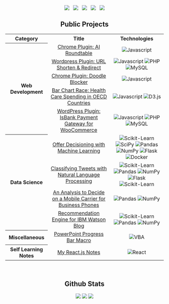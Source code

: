 <!--
    Shields: https://shields.io/
    Icons:   https://simpleicons.org/
-->

<div align="center">
<a href="https://cacarer.com"><img src="https://img.shields.io/badge/-cacarer.com-yellowgreen?style=flat-square&logo=Google%20Chrome&logoColor=white"></a>
&nbsp;
<a href="https://www.linkedin.com/in/cansinacarer/"><img src="https://img.shields.io/badge/-Linkedin-blue?style=flat-square&logo=linkedin"></a>
&nbsp;
<a href="mailto:cansinacarer+github@gmail.com"><img src="https://img.shields.io/badge/-Email-red?style=flat-square&logo=gmail&logoColor=white"></a>
&nbsp;
<a href="#"><img src="https://img.shields.io/badge/-Canada-blueviolet?style=flat-square&logo=Google%20Maps&logoColor=white"></a>
&nbsp;
<a href="#"><img src="https://komarev.com/ghpvc/?username=cansinacarer&label=Visitors&color=0e75b6&style=flat-square" /></a>

<br/>

## Public Projects

<table style="text-align: center;">
    <tr>
        <th>Category</th>
        <th>Title</th>
        <th>Technologies</th>
    </tr>
    <tr>
        <th rowspan="6">Web Development</th>
    </tr>
    <tr>
        <td>
            <a href="https://github.com/cansinacarer/ai-roundtable">Chrome Plugin: AI Roundtable
            </a>
        </td>
        <td>
            <img src="https://img.shields.io/badge/JavaScript-black?style=flat-square&logo=JavaScript" alt="Javascript" />
        </td>
    </tr>
    <tr>
        <td>
            <a href="https://github.com/cansinacarer/CCA-URL-Shorten-Redirect">Wordpress Plugin: URL Shorten & Redirect
            </a>
        </td>
        <td>
            <img src="https://img.shields.io/badge/JavaScript-black?style=flat-square&logo=JavaScript" alt="Javascript" />
            <img src="https://img.shields.io/badge/PHP-black?style=flat-square&logo=PHP" alt="PHP" />
            <img src="https://img.shields.io/badge/MySQL-black?style=flat-square&logo=MySQL" alt="MySQL" />
        </td>
    </tr>
    <tr>
        <td>
            <a href="https://github.com/cansinacarer/Doodle-Blocker-for-Google">Chrome Plugin: Doodle Blocker
            </a>
        </td>
        <td>
            <img src="https://img.shields.io/badge/JavaScript-black?style=flat-square&logo=JavaScript" alt="Javascript" />
        </td>
    </tr>
    <tr>
        <td>
            <a href="https://github.com/cansinacarer/Bar-Chart-Race">Bar Chart Race: Health Care Spending in OECD Countries
            </a>
        </td>
        <td>
            <img src="https://img.shields.io/badge/JavaScript-black?style=flat-square&logo=JavaScript" alt="Javascript" />
            <img src="https://img.shields.io/badge/D3.js-black?style=flat-square&logo=D3.js" alt="D3.js" />
        </td>
    </tr>
    <tr>
        <td>
            <a href="https://github.com/cansinacarer/IsBank-VPOS-Gateway-for-WooCommerce">WordPress Plugin: IsBank Payment Gateway for WooCommerce
            </a>
        </td>
        <td>
            <img src="https://img.shields.io/badge/JavaScript-black?style=flat-square&logo=JavaScript" alt="Javascript" />
            <img src="https://img.shields.io/badge/PHP-black?style=flat-square&logo=PHP" alt="PHP" />
            <img src="https://img.shields.io/badge/MySQL-black?style=flat-square&logo=MySQL" alt="MySQL" />
        </td>
    </tr>
    <tr>
        <th rowspan="5">Data Science</th>
    </tr>
    <tr>
        <td>
            <a href="https://github.com/cansinacarer/Offer-Decisioning-with-Machine-Learning">Offer Decisioning with Machine Learning</a>
        </td>
        <td>
            <img src="https://shields.io/badge/-scikit learn-black?style=flat-square&logo=scikit-learn" alt="Scikit-Learn" />
            <img src="https://img.shields.io/badge/SciPy-black?style=flat-square&logo=scipy" alt="SciPy" />
            <img src="https://img.shields.io/badge/Pandas-black?style=flat-square&logo=pandas" alt="Pandas" />
            <img src="https://img.shields.io/badge/NumPy-black?style=flat-square&logo=numpy" alt="NumPy" />
            <img src="https://shields.io/badge/-Flask-black?style=flat-square&logo=Flask" alt="Flask" />
            <img src="https://shields.io/badge/-CD%20with%20Docker-black?style=flat-square&logo=Docker" alt="Docker" />
        </td>
    </tr>
    <tr>
        <td>
            <a href="https://github.com/cansinacarer/Classifying-Messages-with-NLP">Classifying Tweets with Natural Language Processing</a>
        </td>
        <td>
            <img src="https://shields.io/badge/-scikit learn-black?style=flat-square&logo=scikit-learn" alt="Scikit-Learn" />
            <img src="https://img.shields.io/badge/Pandas-black?style=flat-square&logo=pandas" alt="Pandas" />
            <img src="https://img.shields.io/badge/NumPy-black?style=flat-square&logo=numpy" alt="NumPy" />
            <img src="https://shields.io/badge/-Flask-black?style=flat-square&logo=Flask" alt="Flask" />
            <img src="https://shields.io/badge/-NLTK-black?style=flat-square" alt="Scikit-Learn" />
        </td>
    </tr>
    <tr>
        <td>
            <a href="https://github.com/cansinacarer/Choosing-a-Mobile-Carrier-for-Business-Phones">An Analysis to Decide on a Mobile Carrier for Business Phones</a>
        </td>
        <td>
            <img src="https://img.shields.io/badge/Pandas-black?style=flat-square&logo=pandas" alt="Pandas" />
            <img src="https://img.shields.io/badge/NumPy-black?style=flat-square&logo=numpy" alt="NumPy" />
        </td>
    </tr>
    <tr>
        <td>
            <a href="https://github.com/cansinacarer/Recommendations-with-IBM-Watson-Studio-Platform">Recommendation Engine for IBM Watson Blog
            </a>
        </td>
        <td>
            <img src="https://shields.io/badge/-scikit learn-black?style=flat-square&logo=scikit-learn" alt="Scikit-Learn" />
            <img src="https://img.shields.io/badge/Pandas-black?style=flat-square&logo=pandas" alt="Pandas" />
            <img src="https://img.shields.io/badge/NumPy-black?style=flat-square&logo=numpy" alt="NumPy" />
        </td>
    </tr>
    <tr>
        <th>Miscellaneous</th>
        <td>
            <a href="https://github.com/cansinacarer/PowerPoint-Progress-Bar-Macro">PowerPoint Progress Bar Macro
            </a>
        </td>
        <td>
            <img src="https://img.shields.io/badge/VBA-black?style=flat-square&logo=Microsoft%20PowerPoint" alt="VBA" />
        </td>
    </tr>
    <tr>
        <th>Self Learning Notes</th>
        <td>
            <a href="https://github.com/cansinacarer/React-Learnings">My React.js Notes
            </a>
        </td>
        <td>
            <img src="https://img.shields.io/badge/React-black?style=flat-square&logo=React" alt="React" />
        </td>
    </tr>
</table>

<br />

## Github Stats

![](http://github-profile-summary-cards.vercel.app/api/cards/profile-details?username=cansinacarer&theme=dracula)
![](http://github-profile-summary-cards.vercel.app/api/cards/repos-per-language?username=cansinacarer&theme=dracula)
![](http://github-profile-summary-cards.vercel.app/api/cards/most-commit-language?username=cansinacarer&theme=dracula)

</div>
